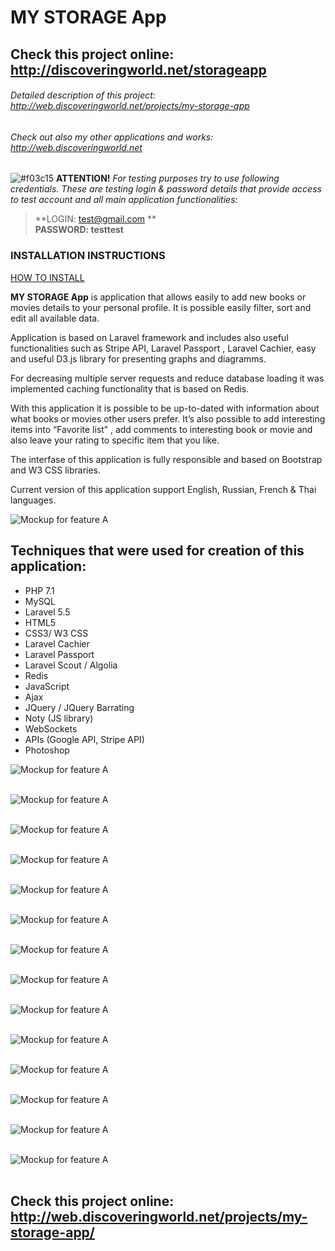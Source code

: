 # MY STORAGE App

## Check this project online: http://discoveringworld.net/storageapp

###### Detailed description of this project: http://web.discoveringworld.net/projects/my-storage-app

###### Check out also my other applications and works: http://web.discoveringworld.net

![#f03c15](https://placehold.it/15/f03c15/000000?text=+)   **ATTENTION!** *For testing purposes try to use following credentials. These are testing login & password details that provide access to test account and all main application functionalities:*

> **LOGIN: test@gmail.com ** <br />
> **PASSWORD: testtest**

### INSTALLATION INSTRUCTIONS
[HOW TO INSTALL](https://github.com/Maksim1990/Laravel_My_Storage_App/blob/develop/public/docs/INSTALL.md)

**MY STORAGE App** is application that allows easily to add new books or movies details to your personal profile. It is possible easily filter, sort and edit all available data. 

Application is based on Laravel framework and includes also useful functionalities such as Stripe API, Laravel Passport , Laravel Cachier, easy and useful D3.js library for presenting graphs and diagramms.

For decreasing multiple server requests and reduce database loading it was implemented caching functionality that is based on Redis.

With this application it is possible to be up-to-dated with information about what books or movies other users prefer. It’s also possible to add interesting items into “Favorite list” , add comments to interesting book or movie and also leave your rating to specific item that you like.

The interfase of this application is fully responsible and based on Bootstrap and W3 CSS libraries.

Current version of this application support English, Russian, French & Thai languages.

![Mockup for feature A](http://web.discoveringworld.net/wp-content/uploads/2018/04/2.png)


## Techniques that were used for creation of this application: ##
-  PHP 7.1
-  MySQL
-  Laravel 5.5
-  HTML5
-  CSS3/ W3 CSS
-  Laravel Cachier
-  Laravel Passport
-  Laravel Scout / Algolia
-  Redis
-  JavaScript
-  Ajax
-  JQuery / JQuery Barrating
-  Noty (JS library)
-  WebSockets
-  APIs (Google API, Stripe API)
-  Photoshop

![Mockup for feature A](http://web.discoveringworld.net/wp-content/uploads/2018/04/3.png)<br /><br />

![Mockup for feature A](http://web.discoveringworld.net/wp-content/uploads/2018/04/4.png)<br /><br />

![Mockup for feature A](http://web.discoveringworld.net/wp-content/uploads/2018/04/5.png)<br /><br />

![Mockup for feature A](http://web.discoveringworld.net/wp-content/uploads/2018/04/6.png)<br /><br />

![Mockup for feature A](http://web.discoveringworld.net/wp-content/uploads/2018/04/7.png)<br /><br />

![Mockup for feature A](http://web.discoveringworld.net/wp-content/uploads/2018/04/8.png)<br /><br />

![Mockup for feature A](http://web.discoveringworld.net/wp-content/uploads/2018/04/9.png)<br /><br />

![Mockup for feature A](http://web.discoveringworld.net/wp-content/uploads/2018/04/10.png)<br /><br />

![Mockup for feature A](http://web.discoveringworld.net/wp-content/uploads/2018/04/11.png)<br /><br />

![Mockup for feature A](http://web.discoveringworld.net/wp-content/uploads/2018/04/12.png)<br /><br />

![Mockup for feature A](http://web.discoveringworld.net/wp-content/uploads/2018/04/14.png)<br /><br />

![Mockup for feature A](http://web.discoveringworld.net/wp-content/uploads/2018/04/15.png)<br /><br />

![Mockup for feature A](http://web.discoveringworld.net/wp-content/uploads/2018/04/16.png)<br /><br />

![Mockup for feature A](http://web.discoveringworld.net/wp-content/uploads/2018/04/17.png)<br /><br />

## Check this project online: http://web.discoveringworld.net/projects/my-storage-app/

